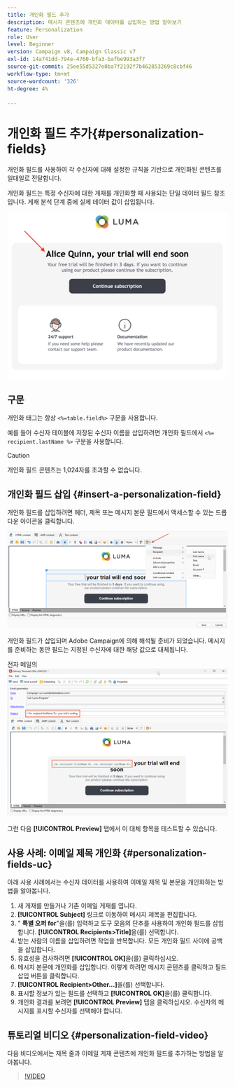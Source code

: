 ```yaml
---
title: 개인화 필드 추가
description: 메시지 콘텐츠에 개인화 데이터를 삽입하는 방법 알아보기
feature: Personalization
role: User
level: Beginner
version: Campaign v8, Campaign Classic v7
exl-id: 14a741dd-794e-4760-bfa3-bafbe993a3f7
source-git-commit: 25ee55d5327e0ba7f2192f7b462853269c8cbf46
workflow-type: tm+mt
source-wordcount: '326'
ht-degree: 4%

---
```


# 개인화 필드 추가{#personalization-fields}

개인화 필드를 사용하여 각 수신자에 대해 설정한 규칙을 기반으로 개인화된 콘텐츠를 일대일로 전달합니다.

개인화 필드는 특정 수신자에 대한 게재를 개인화할 때 사용되는 단일 데이터 필드 참조입니다. 게재 분석 단계 중에 실제 데이터 값이 삽입됩니다.

![메시지 개인화 샘플](assets/perso-name-sample.png)

## 구문

개인화 태그는 항상 `<%=table.field%>` 구문을 사용합니다.

예를 들어 수신자 테이블에 저장된 수신자 이름을 삽입하려면 개인화 필드에서 `<%= recipient.lastName %>` 구문을 사용합니다.

>[!CAUTION]
>
>개인화 필드 콘텐츠는 1,024자를 초과할 수 없습니다.

## 개인화 필드 삽입 {#insert-a-personalization-field}

개인화 필드를 삽입하려면 헤더, 제목 또는 메시지 본문 필드에서 액세스할 수 있는 드롭다운 아이콘을 클릭합니다.

![개인화 필드 삽입](assets/perso-field-insert.png)

개인화 필드가 삽입되며 Adobe Campaign에 의해 해석될 준비가 되었습니다. 메시지를 준비하는 동안 필드는 지정된 수신자에 대한 해당 값으로 대체됩니다.

전자 메일의 ![개인화 필드](assets/perso-fields-in-msg.png)

그런 다음 **[!UICONTROL Preview]** 탭에서 이 대체 항목을 테스트할 수 있습니다.

<!--Learn more about message preview in [this page]().-->

## 사용 사례: 이메일 제목 개인화 {#personalization-fields-uc}

아래 사용 사례에서는 수신자 데이터를 사용하여 이메일 제목 및 본문을 개인화하는 방법을 알아봅니다.

1. 새 게재를 만들거나 기존 이메일 게재를 엽니다.
1. **[!UICONTROL Subject]** 링크로 이동하여 메시지 제목을 편집합니다.
1. &quot; **특별 오퍼 for**&quot;을(를) 입력하고 도구 모음의 단추를 사용하여 개인화 필드를 삽입합니다. **[!UICONTROL Recipients>Title]**&#x200B;을(를) 선택합니다.
1. 받는 사람의 이름을 삽입하려면 작업을 반복합니다. 모든 개인화 필드 사이에 공백을 삽입합니다.
1. 유효성을 검사하려면 **[!UICONTROL OK]**&#x200B;을(를) 클릭하십시오.
1. 메시지 본문에 개인화를 삽입합니다. 이렇게 하려면 메시지 콘텐츠를 클릭하고 필드 삽입 버튼을 클릭합니다.
1. **[!UICONTROL Recipient>Other...]**&#x200B;을(를) 선택합니다.
1. 표시할 정보가 있는 필드를 선택하고 **[!UICONTROL OK]**&#x200B;을(를) 클릭합니다.
1. 개인화 결과를 보려면 **[!UICONTROL Preview]** 탭을 클릭하십시오. 수신자의 메시지를 표시할 수신자를 선택해야 합니다.



## 튜토리얼 비디오 {#personalization-field-video}

다음 비디오에서는 제목 줄과 이메일 게재 콘텐츠에 개인화 필드를 추가하는 방법을 알아봅니다.

>[!VIDEO](https://video.tv.adobe.com/v/31879?captions=kor&quality=12)

